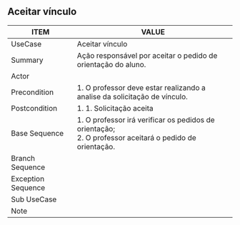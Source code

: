 ## Aceitar vínculo

| ITEM | VALUE |
| --- | --- |
| UseCase | Aceitar vínculo |
| Summary | Ação responsável por aceitar o pedido de orientação do aluno. |
| Actor |  |
| Precondition | 1. O professor deve estar realizando a analise da solicitação de vínculo. |
| Postcondition | 1. 1. Solicitação aceita |
| Base Sequence | 1. O professor irá verificar os pedidos de orientação; <br> 2. O professor aceitará o pedido de orientação. |
| Branch Sequence | |
| Exception Sequence | |
| Sub UseCase |  |
| Note |  |

